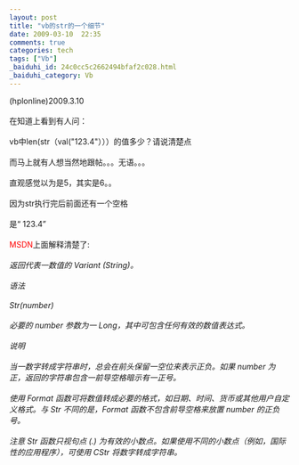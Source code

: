 ```yaml
---
layout: post
title: "vb的str的一个细节"
date: 2009-03-10  22:35
comments: true
categories: tech
tags: ["Vb"]
_baiduhi_id: 24c0cc5c2662494bfaf2c028.html
_baiduhi_category: Vb
---
```


(hplonline)2009.3.10<br/><br/>
在知道上看到有人问：<br/><br/>
vb中len(str（val("123.4"）））的值多少？请说清楚点<br/><br/>
而马上就有人想当然地跟帖。。。无语。。。<br/><br/>
直观感觉以为是5，其实是6。。<br/><br/><span><cn>因为str执行完后前面还有一个空格 <br/><br/>
是“ 123.4” <br/><br/><font color="#ff0000">MSDN</font>上面解释清楚了: <br/><br/><em>返回代表一数值的 Variant (String)。 <br/><br/>
语法 <br/><br/>
Str(number) <br/><br/>
必要的 number 参数为一 Long，其中可包含任何有效的数值表达式。 <br/><br/>
说明 <br/><br/>
当一数字转成字符串时，总会在前头保留一空位来表示正负。如果 number 为正，返回的字符串包含一前导空格暗示有一正号。 <br/><br/>
使用 Format 函数可将数值转成必要的格式，如日期、时间、货币或其他用户自定义格式。与 Str 不同的是，Format 函数不包含前导空格来放置 number 的正负号。 <br/><br/>
注意   Str 函数只视句点 (.) 为有效的小数点。如果使用不同的小数点（例如，国际性的应用程序），可使用 CStr 将数字转成字符串。</em>       </cn></span>

